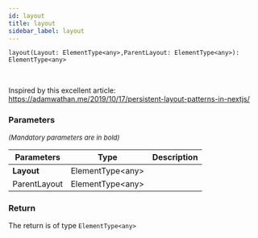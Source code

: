 ```yaml
---
id: layout
title: layout
sidebar_label: layout
---
```


```tsx
layout(Layout: ElementType<any>,ParentLayout: ElementType<any>): ElementType<any>
```
<br/>

Inspired by this excellent article:  
https://adamwathan.me/2019/10/17/persistent-layout-patterns-in-nextjs/

### Parameters

<font size="2"><i>(Mandatory parameters are in bold)</i></font>

| Parameters | Type | Description |
| --------- | ---- | ----------- |
| **Layout** | ElementType<any\> |  |
| ParentLayout | ElementType<any\> |  |


### Return



The return is of type <code>ElementType<any\></code>